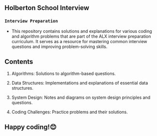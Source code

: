 ## Holberton School Interview

### `Interview Preparation`

- This repository contains solutions and explanations for various coding and algorithm problems that are part of the ALX interview preparation curriculum. It serves as a resource for mastering common interview questions and improving problem-solving skills.

## Contents

1. Algorithms: Solutions to algorithm-based questions.

2. Data Structures: Implementations and explanations of essential data structures.

3. System Design: Notes and diagrams on system design principles and questions.

4. Coding Challenges: Practice problems and their solutions.

## Happy coding!😊